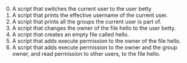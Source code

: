 0. A script that switches the current user to the user betty
1. A script that prints the effective username of the current user.
2. A script that prints all the groups the current user is part of.
3. A script that changes the owner of the file hello to the user betty.
4. A script that creates an empty file called hello.
5. A script that adds execute permission to the owner of the file hello.
6. A script that adds execute permission to the owner and the group owner, and read permission to other users, to the file hello.
